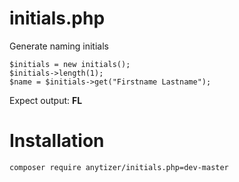 # initials.php

Generate naming initials

    $initials = new initials();
	$initials->length(1);
    $name = $initials->get("Firstname Lastname");

Expect output: __FL__


# Installation

    composer require anytizer/initials.php=dev-master

